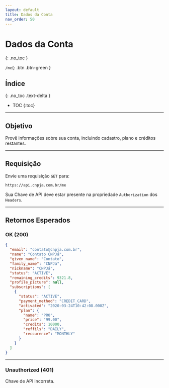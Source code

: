 ```yaml
---
layout: default
title: Dados da Conta
nav_order: 50
---
```


# Dados da Conta
{: .no_toc }

`/me`{: .btn .btn-green }

## Índice
{: .no_toc .text-delta }

- TOC
{:toc}

---

## Objetivo

Provê informações sobre sua conta, incluindo cadastro, plano e créditos restantes.

---

## Requisição

Envie uma requisição `GET` para:

```
https://api.cnpja.com.br/me
```

Sua Chave de API deve estar presente na propriedade `Authorization` dos `Headers`.

---

## Retornos Esperados

### OK (200)

```json
{
  "email": "contato@cnpja.com.br",
  "name": "Contato CNPJá",
  "given_name": "Contato",
  "family_name": "CNPJá",
  "nickname": "CNPJá",
  "status": "ACTIVE",
  "remaining_credits": 9321.8,
  "profile_picture": null,
  "subscriptions": [
    {
      "status": "ACTIVE",
      "payment_method": "CREDIT_CARD",
      "activated": "2020-03-24T10:42:08.000Z",
      "plan": {
        "name": "PRO",
        "price": "99.00",
        "credits": 10000,
        "reffils": "DAILY",
        "reccurence": "MONTHLY"
      }
    }
  ]
}
```

---

### Unauthorized (401)

Chave de API incorreta.
